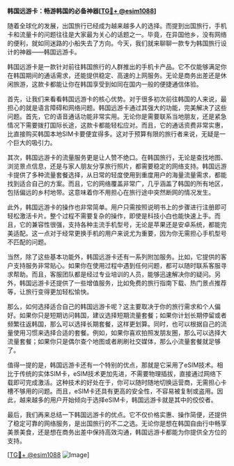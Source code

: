 **韩国远游卡：畅游韩国的必备神器[[TG💪+ @esim1088](https://t.me/s/esim1088)]**

随着全球化的发展，出国旅行已经成为越来越多人的选择。而提到出国旅行，手机卡和流量卡的问题往往是大家最为关心的话题之一。毕竟，在异国他乡，没有网络的便利，就如同迷路的小船失去了方向。今天，我们就来聊聊一款专为韩国旅行设计的神器——韩国远游卡。

韩国远游卡是一款针对前往韩国旅行的人群推出的手机卡产品。它不仅能够满足你在韩国期间的通话需求，还能提供稳定、高速的上网服务。无论是商务出差还是休闲旅游，这款卡都能让你在韩国享受到如同在国内一般的便捷通信体验。

首先，让我们来看看韩国远游卡的核心优势。对于很多初次前往韩国的人来说，最担心的就是语言障碍和网络问题。韩国远游卡通过其强大的功能，完美解决了这些问题。首先，它的语音通话功能非常实用。无论你是需要联系当地朋友，还是紧急情况下需要拨打国际长途，这款卡都能轻松应对。而且，它的通话资费非常实惠，比直接购买韩国本地SIM卡要便宜得多。这对于预算有限的旅行者来说，无疑是一个巨大的吸引力。

其次，韩国远游卡的流量服务更是让人赞不绝口。在韩国旅行，无论是查找地图、浏览景点信息，还是与家人朋友分享旅行照片，都需要稳定的网络支持。韩国远游卡提供了多种流量套餐选择，从日常的轻度使用到重度用户的海量流量需求，都能找到适合自己的方案。而且，它的网络覆盖非常广，几乎涵盖了韩国的所有地区，包括偏远的乡村地带。这意味着你不用担心在旅行途中突然断网的情况发生。

此外，韩国远游卡的操作也非常简单。用户只需按照说明书上的步骤进行注册即可轻松激活卡片。整个过程不需要复杂的操作，即使是科技小白也能快速上手。而且，它的兼容性很强，支持各种主流手机型号，无论是苹果还是安卓系统，都能完美适配。这一点对于经常更换手机的用户来说尤为重要，因为你无需担心手机型号不匹配的问题。

当然，除了这些基本功能外，韩国远游卡还有一系列附加服务。比如，它提供的客户支持服务非常贴心。如果你在使用过程中遇到任何问题，都可以随时联系客服寻求帮助。而且，客服团队都是经过专业培训的人员，能够迅速解决你的疑问。另外，韩国远游卡还提供了一些增值服务，比如免费的旅行指南下载、热门景点推荐等，让旅行变得更加轻松愉快。

那么，如何选择适合自己的韩国远游卡呢？这主要取决于你的旅行需求和个人偏好。如果你只是短期访问韩国，建议选择短期流量套餐；如果你计划长期停留或者频繁往返韩国，那么可以选择长期套餐，这样更划算。同时，也可以根据自己的流量使用习惯来选择合适的套餐。例如，如果你喜欢拍照发朋友圈，那么可以选择大流量套餐；如果你只是偶尔查个地图或者刷刷社交媒体，那么小流量套餐就足够了。

值得一提的是，韩国远游卡还有一个特别的优点，那就是它采用了eSIM技术。相比于传统的实体SIM卡，eSIM技术更加先进，不需要物理插拔，直接通过网络下载即可完成激活。这种技术的好处在于，你可以随时随地切换运营商，无需担心卡槽不够用的问题。而且，eSIM卡还具有更高的安全性，不容易被复制或盗用。因此，越来越多的用户开始倾向于选择eSIM卡，韩国远游卡就是其中的佼佼者。

最后，我们再来总结一下韩国远游卡的优点。它不仅价格实惠、操作简便，还提供了稳定可靠的网络服务，是出国旅行的不二之选。无论你是想在韩国自由行中畅享美景美食，还是想在商务出差中保持高效沟通，韩国远游卡都能为你提供全方位的支持。

[[TG💪+ @esim1088](https://t.me/s/esim1088) ![Image](https://i.postimg.cc/4NQfJmqS/Snipaste-2025-05-13-00-14-12.png)]